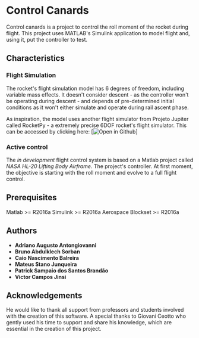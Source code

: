 # Control Canards

Control canards is a project to control the roll moment of the rocket during flight. This project uses MATLAB's Simulink application to model flight and, using it, put the controller to test. 

## Characteristics
### Flight Simulation
The rocket's flight simulation model has 6 degrees of freedom, including variable mass effects. It doesn't consider descent - as the controller won't be operating during descent - and depends of pre-determined initial conditions as it won't either simulate and operate during rail ascent phase. 

As inspiration, the model uses another flight simulator from Projeto Jupiter called RocketPy - a extremely precise 6DOF rocket's flight simulator. This can be accessed by clicking here: [![Open in Github](https://github.com/giovaniceotto/RocketPy)]

### Active control 
The _in development_ flight control system is based on a Matlab project called *NASA HL-20 Lifting Body Airframe*. The project's controller. At first moment, the objective is starting with the roll moment and evolve to a full flight control.

## Prerequisites
Matlab >= R2016a
Simulink >= R2016a
Aerospace Blockset >= R2016a

## Authors
* **Adriano Augusto Antongiovanni**
* **Bruno Abdulklech Sorban**
* **Caio Nascimento Balreira**
* **Mateus Stano Junqueira**
* **Patrick Sampaio dos Santos Brandão**
* **Victor Campos Jinsi**

## Acknowledgements
He would like to thank all support from professors and students involved with the creation of this software. A special thanks to Giovani Ceotto who gently used his time to support and share his knowledge, which are essential in the creation of this project.
